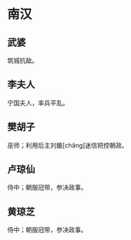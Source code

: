 # 南汉

## 武婆

筑城抗敌。

## 李夫人

宁国夫人，率兵平乱。

## 樊胡子

巫师；利用后主刘鋹\[chǎng]迷信把控朝政。

## 卢琼仙

侍中；朝服冠带，参决政事。

## 黄琼芝

侍中；朝服冠带，参决政事。
